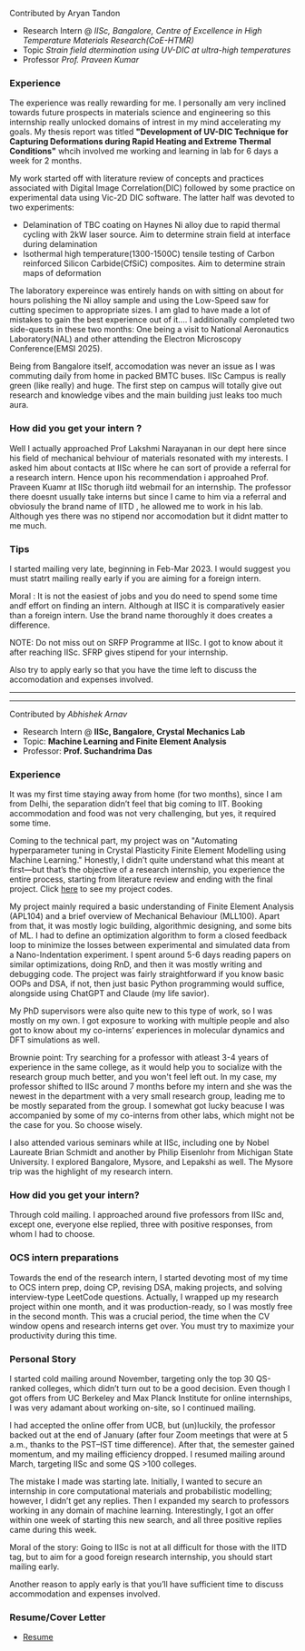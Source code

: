 Contributed by Aryan Tandon

- Research Intern @ *IISc, Bangalore, Centre of Excellence in High Temperature Materials Research(CoE-HTMR)*
- Topic *Strain field dtermination using UV-DIC at ultra-high temperatures*
- Professor *Prof. Praveen Kumar*

### Experience
The experience was really rewarding for me. I personally am very inclined towards future prospects in materials science and engineering so this internship really unlocked domains of intrest in my mind accelerating my goals. My thesis report was titled **"Development of UV-DIC Technique for Capturing Deformations during Rapid Heating and Extreme Thermal Conditions"** whcih involved me working and learning in lab for 6 days a week for 2 months. 

My work started off with literature review of concepts and practices associated with Digital Image Correlation(DIC) followed by some practice on experimental data using Vic-2D DIC software. The latter half was devoted to two experiments:
- Delamination of TBC coating on Haynes Ni alloy due to rapid thermal cycling with 2kW laser source. Aim to determine strain field at interface during delamination
- Isothermal high temperature(1300-1500C) tensile testing of Carbon reinforced Silicon Carbide(CfSiC) composites. Aim to determine strain maps of deformation

The laboratory expereince was entirely hands on with sitting on about for hours polishing the Ni alloy sample and using the Low-Speed saw for cutting specimen to appropriate sizes. I am glad to have made a lot of mistakes to gain the best experience out of it....
I additionally completed two side-quests in these two months: One being a visit to National Aeronautics Laboratory(NAL) and other attending the Electron Microscopy Conference(EMSI 2025). 

Being from Bangalore itself, accomodation was never an issue as I was commuting daily from home in packed BMTC buses. IISc Campus is really green (like really) and huge. The first step on campus will totally give out research and knowledge vibes and the main building just leaks too much aura.

### How did you get your intern ?
Well I actually approached Prof Lakshmi Narayanan in our dept here since his field of mechanical behviour of materials resonated with my interests. I asked him about contacts at IISc where he can sort of provide a referral for a research intern. Hence upon his recommendation i approahed Prof. Praveen Kuamr at IISc thorugh iitd webmail for an internship.
The professor there doesnt usually take interns but since I came to him via a referral and obviosuly the brand name of IITD , he allowed me to work in his lab. Although yes there was no stipend nor accomodation but it didnt matter to me much.

### Tips
I started mailing very late, beginning in Feb-Mar 2023. I would suggest you must statrt mailing really early if you are aiming for a foreign intern. 

Moral : It is not the easiest of jobs and you do need to spend some time andf effort on finding an intern. Although at IISC it is comparatively easier than a foreign intern. Use the brand name thoroughly it does creates a difference. 

NOTE: Do not miss out on SRFP Programme at IISc. I got to know about it after reaching IISc. SFRP gives stipend for your internship.

Also try to apply early so that you have the time left to discuss the accomodation and expenses involved.

----
----

Contributed by *Abhishek Arnav*

- Research Intern @ **IISc, Bangalore, Crystal Mechanics Lab**
- Topic: **Machine Learning and Finite Element Analysis**
- Professor: **Prof. Suchandrima Das**

### Experience
It was my first time staying away from home (for two months), since I am from Delhi, the separation didn’t feel that big coming to IIT. Booking accommodation and food was not very challenging, but yes, it required some time.

Coming to the technical part, my project was on "Automating hyperparameter tuning in Crystal Plasticity Finite Element Modelling using Machine Learning." Honestly, I didn’t quite understand what this meant at first—but that’s the objective of a research internship, you experience the entire process, starting from literature review and ending with the final project. Click [here](https://github.com/ArnavAbhishek/CPFE-Parameter-Tuning) to see my project codes.

My project mainly required a basic understanding of Finite Element Analysis (APL104) and a brief overview of Mechanical Behaviour (MLL100). Apart from that, it was mostly logic building, algorithmic designing, and some bits of ML. I had to define an optimization algorithm to form a closed feedback loop to minimize the losses between experimental and simulated data from a Nano-Indentation experiment. I spent around 5-6 days reading papers on similar optimizations, doing RnD, and then it was mostly writing and debugging code. The project was fairly straightforward if you know basic OOPs and DSA, if not, then just basic Python programming would suffice, alongside using ChatGPT and Claude (my life savior).

My PhD supervisors were also quite new to this type of work, so I was mostly on my own. I got exposure to working with multiple people and also got to know about my co-interns’ experiences in molecular dynamics and DFT simulations as well. 

Brownie point: Try searching for a professor with atleast 3-4 years of experience in the same college, as it would help you to socialize with the research group much better, and you won't feel left out. In my case, my professor shifted to IISc around 7 months before my intern and she was the newest in the department with a very small research group, leading me to be mostly separated from the group. I somewhat got lucky beacuse I was accompanied by some of my co-interns from other labs, which might not be the case for you. So choose wisely.

I also attended various seminars while at IISc, including one by Nobel Laureate Brian Schmidt and another by Philip Eisenlohr from Michigan State University. I explored Bangalore, Mysore, and Lepakshi as well. The Mysore trip was the highlight of my research intern.

### How did you get your intern?
Through cold mailing. I approached around five professors from IISc and, except one, everyone else replied, three with positive responses, from whom I had to choose.

### OCS intern preparations
Towards the end of the research intern, I started devoting most of my time to OCS intern prep, doing CP, revising DSA, making projects, and solving interview-type LeetCode questions. Actually, I wrapped up my research project within one month, and it was production-ready, so I was mostly free in the second month. This was a crucial period, the time when the CV window opens and research interns get over. You must try to maximize your productivity during this time.

### Personal Story
I started cold mailing around November, targeting only the top 30 QS-ranked colleges, which didn’t turn out to be a good decision. Even though I got offers from UC Berkeley and Max Planck Institute for online internships, I was very adamant about working on-site, so I continued mailing.

I had accepted the online offer from UCB, but (un)luckily, the professor backed out at the end of January (after four Zoom meetings that were at 5 a.m., thanks to the PST–IST time difference). After that, the semester gained momentum, and my mailing efficiency dropped. I resumed mailing around March, targeting IISc and some QS >100 colleges.

The mistake I made was starting late. Initially, I wanted to secure an internship in core computational materials and probabilistic modelling; however, I didn’t get any replies. Then I expanded my search to professors working in any domain of machine learning. Interestingly, I got an offer within one week of starting this new search, and all three positive replies came during this week.

Moral of the story: Going to IISc is not at all difficult for those with the IITD tag, but to aim for a good foreign research internship, you should start mailing early.

Another reason to apply early is that you’ll have sufficient time to discuss accommodation and expenses involved.

### Resume/Cover Letter

- [Resume](https://drive.google.com/file/d/1KhrJt6T1vebBjYTHZRHRB7sjkjmBmD_g/view)


